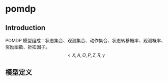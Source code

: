 # pomdp 

## Introduction
POMDP 模型组成：状态集合、观测集合、动作集合、状态转移概率、观测概率、奖励函数、折扣因子。
$$<X,A,O,P,Z,R,\gamma$$

## 模型定义
